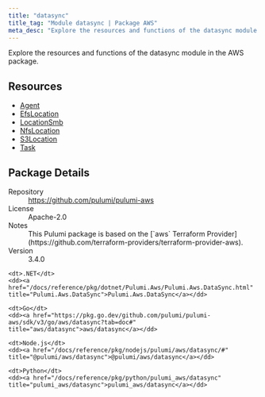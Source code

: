 ```yaml
---
title: "datasync"
title_tag: "Module datasync | Package AWS"
meta_desc: "Explore the resources and functions of the datasync module in the AWS package."
---
```


<!-- WARNING: this file was generated by Pulumi Docs Generator. -->
<!-- Do not edit by hand unless you're certain you know what you are doing! -->

Explore the resources and functions of the datasync module in the AWS package.

<h2 id="resources">Resources</h2>
<ul class="api">
    <li><a href="agent" title="Agent"><span class="symbol resource"></span>Agent</a></li>
    <li><a href="efslocation" title="EfsLocation"><span class="symbol resource"></span>EfsLocation</a></li>
    <li><a href="locationsmb" title="LocationSmb"><span class="symbol resource"></span>LocationSmb</a></li>
    <li><a href="nfslocation" title="NfsLocation"><span class="symbol resource"></span>NfsLocation</a></li>
    <li><a href="s3location" title="S3Location"><span class="symbol resource"></span>S3Location</a></li>
    <li><a href="task" title="Task"><span class="symbol resource"></span>Task</a></li>
</ul>

<h2 id="package-details">Package Details</h2>
<dl class="package-details">
	<dt>Repository</dt>
	<dd><a href="https://github.com/pulumi/pulumi-aws">https://github.com/pulumi/pulumi-aws</a></dd>
	<dt>License</dt>
	<dd>Apache-2.0</dd>
	<dt>Notes</dt>
	<dd>This Pulumi package is based on the [`aws` Terraform Provider](https://github.com/terraform-providers/terraform-provider-aws).</dd>
	<dt>Version</dt>
	<dd>3.4.0</dd>
</dl>



<dl class="tabular">

    <dt>.NET</dt>
    <dd><a href="/docs/reference/pkg/dotnet/Pulumi.Aws/Pulumi.Aws.DataSync.html" title="Pulumi.Aws.DataSync">Pulumi.Aws.DataSync</a></dd>

    <dt>Go</dt>
    <dd><a href="https://pkg.go.dev/github.com/pulumi/pulumi-aws/sdk/v3/go/aws/datasync?tab=doc#" title="aws/datasync">aws/datasync</a></dd>

    <dt>Node.js</dt>
    <dd><a href="/docs/reference/pkg/nodejs/pulumi/aws/datasync/#" title="@pulumi/aws/datasync">@pulumi/aws/datasync</a></dd>

    <dt>Python</dt>
    <dd><a href="/docs/reference/pkg/python/pulumi_aws/datasync" title="pulumi_aws/datasync">pulumi_aws/datasync</a></dd>

</dl>

